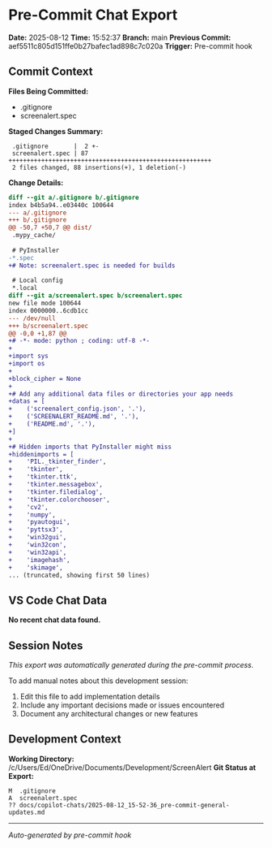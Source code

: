 # Pre-Commit Chat Export

**Date:** 2025-08-12
**Time:** 15:52:37
**Branch:** main
**Previous Commit:** aef5511c805d151ffe0b27bafec1ad898c7c020a
**Trigger:** Pre-commit hook

## Commit Context

**Files Being Committed:**
- .gitignore
- screenalert.spec

**Staged Changes Summary:**
```
 .gitignore       |  2 +-
 screenalert.spec | 87 ++++++++++++++++++++++++++++++++++++++++++++++++++++++++
 2 files changed, 88 insertions(+), 1 deletion(-)
```

**Change Details:**
```diff
diff --git a/.gitignore b/.gitignore
index b4b5a94..e03440c 100644
--- a/.gitignore
+++ b/.gitignore
@@ -50,7 +50,7 @@ dist/
 .mypy_cache/
 
 # PyInstaller
-*.spec
+# Note: screenalert.spec is needed for builds
 
 # Local config
 *.local
diff --git a/screenalert.spec b/screenalert.spec
new file mode 100644
index 0000000..6cdb1cc
--- /dev/null
+++ b/screenalert.spec
@@ -0,0 +1,87 @@
+# -*- mode: python ; coding: utf-8 -*-
+
+import sys
+import os
+
+block_cipher = None
+
+# Add any additional data files or directories your app needs
+datas = [
+    ('screenalert_config.json', '.'),
+    ('SCREENALERT_README.md', '.'),
+    ('README.md', '.'),
+]
+
+# Hidden imports that PyInstaller might miss
+hiddenimports = [
+    'PIL._tkinter_finder',
+    'tkinter',
+    'tkinter.ttk',
+    'tkinter.messagebox',
+    'tkinter.filedialog',
+    'tkinter.colorchooser',
+    'cv2',
+    'numpy',
+    'pyautogui',
+    'pyttsx3',
+    'win32gui',
+    'win32con',
+    'win32api',
+    'imagehash',
+    'skimage',
... (truncated, showing first 50 lines)
```

## VS Code Chat Data

**No recent chat data found.**


## Session Notes

*This export was automatically generated during the pre-commit process.*

To add manual notes about this development session:
1. Edit this file to add implementation details
2. Include any important decisions made or issues encountered
3. Document any architectural changes or new features

## Development Context

**Working Directory:** /c/Users/Ed/OneDrive/Documents/Development/ScreenAlert
**Git Status at Export:**
```
M  .gitignore
A  screenalert.spec
?? docs/copilot-chats/2025-08-12_15-52-36_pre-commit-general-updates.md
```

---
*Auto-generated by pre-commit hook*
